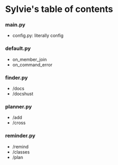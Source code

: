 # Sylvie's table of contents

### main.py
- config.py: literally config
### default.py
- on_member_join
- on_command_error
### finder.py
- /docs
- /docshust
### planner.py
- /add
- /cross
### reminder.py
- /remind
- /classes
- /plan

